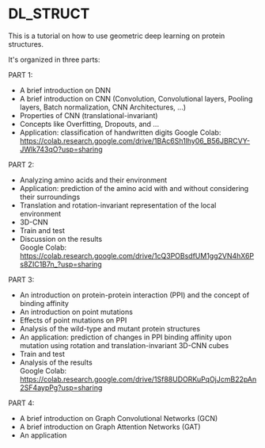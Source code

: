 # DL_STRUCT
This is a tutorial on how to use geometric deep learning on protein structures.

It's organized in three parts:

PART 1:
- A brief introduction on DNN
- A brief introduction on CNN (Convolution, Convolutional layers, Pooling layers, Batch normalization, CNN Architectures, ...)
- Properties of CNN (translational-invariant)
- Concepts like Overfitting, Dropouts, and ...
- Application: classification of handwritten digits
Google Colab:<br>
https://colab.research.google.com/drive/1BAc6Sh1lhy06_B56JBRCVY-JWlk743qO?usp=sharing


PART 2:
- Analyzing amino acids and their environment
- Application: prediction of the amino acid with and without considering their surroundings
- Translation and rotation-invariant representation of the local environment
- 3D-CNN
- Train and test
- Discussion on the results<br>
Google Colab:<br>
https://colab.research.google.com/drive/1cQ3POBsdfUM1gg2VN4hX6Ps8ZIC1B7n_?usp=sharing

PART 3:
- An introduction on protein-protein interaction (PPI) and the concept of binding affinity
- An introduction on point mutations
- Effects of point mutations on PPI
- Analysis of the wild-type and mutant protein structures 
- An application: prediction of changes in PPI binding affinity upon mutation using rotation and translation-invariant 3D-CNN cubes
- Train and test
- Analysis of the results<br>
Google Colab:<br>
https://colab.research.google.com/drive/1Sf88UDORKuPqOjJcmB22pAn2SF4aypPg?usp=sharing

PART 4:
- A brief introduction on Graph Convolutional Networks (GCN)
- A brief introduction on Graph Attention Networks (GAT)
- An application

